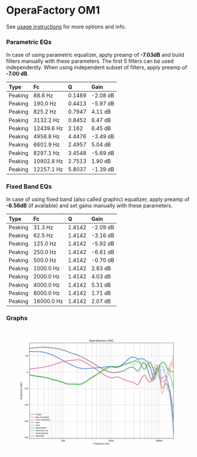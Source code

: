 # OperaFactory OM1
See [usage instructions](https://github.com/jaakkopasanen/AutoEq#usage) for more options and info.

### Parametric EQs
In case of using parametric equalizer, apply preamp of **-7.03dB** and build filters manually
with these parameters. The first 5 filters can be used independently.
When using independent subset of filters, apply preamp of **-7.00 dB**.

| Type    | Fc         |      Q | Gain     |
|:--------|:-----------|:-------|:---------|
| Peaking | 88.6 Hz    | 0.1489 | -2.08 dB |
| Peaking | 190.0 Hz   | 0.4413 | -5.97 dB |
| Peaking | 825.2 Hz   | 0.7947 | 4.11 dB  |
| Peaking | 3132.2 Hz  | 0.8452 | 6.47 dB  |
| Peaking | 12439.6 Hz | 2.162  | 6.45 dB  |
| Peaking | 4956.8 Hz  | 4.4476 | -3.49 dB |
| Peaking | 6601.9 Hz  | 2.4957 | 5.04 dB  |
| Peaking | 8297.1 Hz  | 3.4548 | -5.69 dB |
| Peaking | 10802.8 Hz | 2.7513 | 1.90 dB  |
| Peaking | 12257.1 Hz | 5.8037 | -1.39 dB |

### Fixed Band EQs
In case of using fixed band (also called graphic) equalizer, apply preamp of **-6.56dB**
(if available) and set gains manually with these parameters.

| Type    | Fc         |      Q | Gain     |
|:--------|:-----------|:-------|:---------|
| Peaking | 31.3 Hz    | 1.4142 | -2.09 dB |
| Peaking | 62.5 Hz    | 1.4142 | -3.16 dB |
| Peaking | 125.0 Hz   | 1.4142 | -5.92 dB |
| Peaking | 250.0 Hz   | 1.4142 | -6.61 dB |
| Peaking | 500.0 Hz   | 1.4142 | -0.70 dB |
| Peaking | 1000.0 Hz  | 1.4142 | 2.93 dB  |
| Peaking | 2000.0 Hz  | 1.4142 | 4.03 dB  |
| Peaking | 4000.0 Hz  | 1.4142 | 5.31 dB  |
| Peaking | 8000.0 Hz  | 1.4142 | 1.71 dB  |
| Peaking | 16000.0 Hz | 1.4142 | 2.07 dB  |

### Graphs
![](./OperaFactory%20OM1.png)